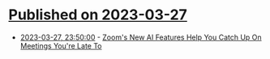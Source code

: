 # [Published on 2023-03-27](index.md)

* [2023-03-27, 23:50:00](https://slashdot.org/story/23/03/27/2048213/zooms-new-ai-features-help-you-catch-up-on-meetings-youre-late-to?utm_source=rss1.0mainlinkanon&utm_medium=feed) - [Zoom's New AI Features Help You Catch Up On Meetings You're Late To](https://slashdot.org/story/23/03/27/2048213/zooms-new-ai-features-help-you-catch-up-on-meetings-youre-late-to?utm_source=rss1.0mainlinkanon&utm_medium=feed)
